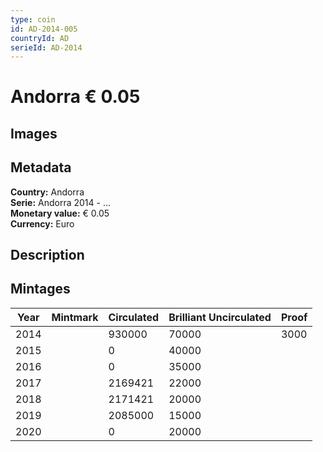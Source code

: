 ```yaml
---
type: coin
id: AD-2014-005
countryId: AD
serieId: AD-2014
---
```


# Andorra € 0.05

## Images


## Metadata

**Country:** Andorra\
**Serie:** Andorra 2014 - ...\
**Monetary value:** € 0.05\
**Currency:** Euro

## Description


## Mintages
| Year | Mintmark | Circulated | Brilliant Uncirculated | Proof |
| ---- | -------- | ---------- | ---------------------- | ----- |
| 2014 |  | 930000| 70000 | 3000 |
| 2015 |  | 0| 40000 |  |
| 2016 |  | 0| 35000 |  |
| 2017 |  | 2169421| 22000 |  |
| 2018 |  | 2171421| 20000 |  |
| 2019 |  | 2085000| 15000 |  |
| 2020 |  | 0| 20000 |  |
